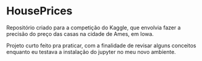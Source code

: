 # HousePrices
Repositório criado para a competição do Kaggle, que envolvia fazer a precisão do preço das casas na cidade de Ames, em Iowa.

Projeto curto feito pra praticar, com a finalidade de revisar alguns conceitos enquanto eu testava a instalação do jupyter no meu novo ambiente.
